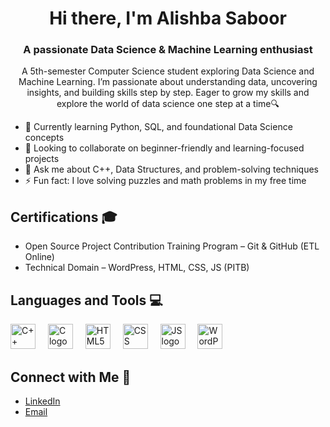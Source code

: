 <h1 align="center">Hi there, I'm Alishba Saboor</h1>
<h3 align="center">A passionate Data Science & Machine Learning enthusiast</h3>    

<p align="center">
A 5th-semester Computer Science student exploring Data Science and Machine Learning. I’m passionate about understanding data, uncovering insights, and building skills step by step. Eager to grow my skills and explore the world of data science one step at a time🔍
</p>

- 🌱 Currently learning Python, SQL, and foundational Data Science concepts  
- 👯 Looking to collaborate on beginner-friendly and learning-focused projects  
- 💬 Ask me about C++, Data Structures, and problem-solving techniques  
- ⚡ Fun fact: I love solving puzzles and math problems in my free time  

## Certifications 🎓
- Open Source Project Contribution Training Program – Git & GitHub (ETL Online)  
- Technical Domain – WordPress, HTML, CSS, JS (PITB)  

## Languages and Tools 💻

<div align="left">
  <img src="https://upload.wikimedia.org/wikipedia/commons/1/18/ISO_C%2B%2B_Logo.svg" height="40" alt="C++ logo" />
  <img width="12"/>
  <img src="https://upload.wikimedia.org/wikipedia/commons/1/19/C_Logo.png" height="40" alt="C logo" />
  <img width="12"/>
  <img src="https://upload.wikimedia.org/wikipedia/commons/6/61/HTML5_logo_and_wordmark.svg" height="40" alt="HTML5 logo" />
  <img width="12"/>
  <img src="https://encrypted-tbn0.gstatic.com/images?q=tbn:ANd9GcR0k4ASFfuZFpwtpCFVzl9vwdXnQEInj3uvNw&s" height="40" alt="CSS logo" />
  <img width="12"/>
  <img src="https://upload.wikimedia.org/wikipedia/commons/6/6a/JavaScript-logo.png" height="40" alt="JS logo" />
  <img width="12"/>
  <img src="https://encrypted-tbn0.gstatic.com/images?q=tbn:ANd9GcR1DIlYvtaJulsJZag0JnuNVddwTFSonHeeQQ&s" height="40" alt="WordPress logo" />
</div>

## Connect with Me 🤝
- [LinkedIn](https://www.linkedin.com/in/alishba-saboor/)  
- [Email](mailto:alishbasaboor005@gmail.com)
